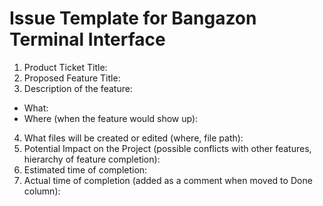 # Issue Template for Bangazon Terminal Interface

1. Product Ticket Title:
2. Proposed Feature Title:
3. Description of the feature:
 * What:
 * Where (when the feature would show up):
4. What files will be created or edited (where, file path):
5. Potential Impact on the Project (possible conflicts with other features, hierarchy of feature completion):
6. Estimated time of completion:
7. Actual time of completion (added as a comment when moved to Done column):